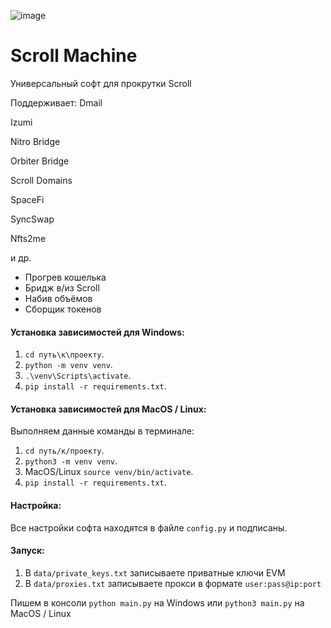 ![image](https://github.com/privatekey7/Scroll-Machine/assets/36263200/4903dc18-96a5-43f1-a9a8-e7580a6113d2)

# Scroll Machine

Универсальный софт для прокрутки Scroll

Поддерживает:
Dmail

Izumi

Nitro Bridge

Orbiter Bridge

Scroll Domains

SpaceFi

SyncSwap

Nfts2me

и др.

- Прогрев кошелька
- Бридж в/из Scroll
- Набив объёмов
- Сборщик токенов

#### Установка зависимостей для Windows:

1. `cd путь\к\проекту`.
2. `python -m venv venv`.
3. `.\venv\Scripts\activate`.
4. `pip install -r requirements.txt`.

#### Установка зависимостей для MacOS / Linux:

Выполняем данные команды в терминале:

1. `cd путь/к/проекту`.
2. `python3 -m venv venv`.
3. MacOS/Linux `source venv/bin/activate`.
4. `pip install -r requirements.txt`.

#### Настройка:

Все настройки софта находятся в файле `config.py` и подписаны.


#### Запуск:

1. В `data/private_keys.txt` записываете приватные ключи EVM
2. В `data/proxies.txt` записываете прокси в формате `user:pass@ip:port`

Пишем в консоли `python main.py` на Windows или `python3 main.py` на MacOS / Linux
